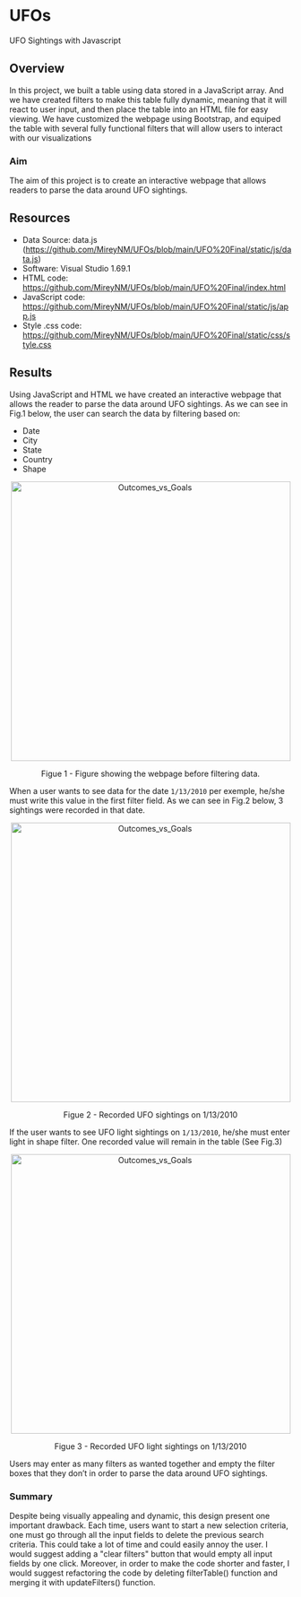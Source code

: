 # UFOs
UFO Sightings with Javascript
## Overview
In this project, we built a table using data stored in a JavaScript array. And we have created filters to make this table fully dynamic, meaning that it will react to user input, and then place the table into an HTML file for easy viewing.
We have customized the webpage using Bootstrap, and equiped the table with several fully functional filters that will allow users to interact with our visualizations

### Aim
The aim of this project is to create an interactive webpage that allows readers to parse the data around UFO sightings.

## Resources 
- Data Source: data.js (https://github.com/MireyNM/UFOs/blob/main/UFO%20Final/static/js/data.js)
- Software: Visual Studio 1.69.1
- HTML code: https://github.com/MireyNM/UFOs/blob/main/UFO%20Final/index.html
- JavaScript code: https://github.com/MireyNM/UFOs/blob/main/UFO%20Final/static/js/app.js
- Style .css code: https://github.com/MireyNM/UFOs/blob/main/UFO%20Final/static/css/style.css


## Results
Using JavaScript and HTML we have created an interactive webpage that allows the reader to parse the data around UFO sightings. 
As we can see in Fig.1 below, the user can search the data by filtering based on: 
- Date 
- City 
- State 
- Country
- Shape 

<p align = "center">
<img width="499" alt="Outcomes_vs_Goals" src="https://user-images.githubusercontent.com/109363759/201279568-4de5b53a-6be7-4a65-98d8-a56f036a02c1.png">
</p>
<p align = "center">
Figue 1 - Figure showing the webpage before filtering data.
</p>


When a user wants to see data for the date ```1/13/2010``` per exemple, he/she must write this value in the first filter field. As we can see in Fig.2 below, 3 sightings were recorded in that date. 

<p align = "center">
<img width="499" alt="Outcomes_vs_Goals" src="https://user-images.githubusercontent.com/109363759/201279167-80330cde-9700-40be-9f0d-46865c318081.png">
</p>
<p align = "center">
Figue 2 - Recorded UFO sightings on 1/13/2010
</p>

If the user wants to see UFO light sightings on ```1/13/2010```, he/she must enter light in shape filter. One recorded value will remain in the table (See Fig.3)
 
 <p align = "center">
<img width="499" alt="Outcomes_vs_Goals" src="https://user-images.githubusercontent.com/109363759/201279198-b9a4e885-3c7e-4dbb-a51e-dba6637629b7.png">
</p>
<p align = "center">
Figue 3 - Recorded UFO light sightings on 1/13/2010
</p>

Users may enter as many filters as wanted together and empty the filter boxes that they don’t in order to parse the data around UFO sightings. 

### Summary
Despite being visually appealing and dynamic, this design present one important drawback. Each time, users want to start a new selection criteria, one must go through all the input fields to delete the previous search criteria. This could take a lot of time and could easily annoy the user. I would suggest adding a "clear filters" button that would empty all input fields by one click.
Moreover, in order to make the code shorter and faster, I would suggest refactoring the code by deleting filterTable() function and merging it with updateFilters() function.  

